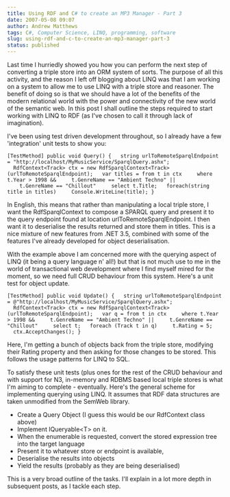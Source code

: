 ```yaml
---
title: Using RDF and C# to create an MP3 Manager - Part 3
date: 2007-05-08 09:07
author: Andrew Matthews
tags: C#, Computer Science, LINQ, programming, software
slug: using-rdf-and-c-to-create-an-mp3-manager-part-3
status: published
---
```


Last time I hurriedly showed you how you can perform the next step of converting a triple store into an ORM system of sorts. The purpose of all this activity, and the reason I left off blogging about LINQ was that I am working on a system to allow me to use LINQ with a triple store and reasoner. The benefit of doing so is that we should have a lot of the benefits of the modern relational world with the power and connectivity of the new world of the semantic web. In this post I shall outline the steps required to start working with LINQ to RDF (as I've chosen to call it through lack of imagination).

I've been using test driven development throughout, so I already have a few 'integration' unit tests to show you:

`[TestMethod] public void Query() {   string urlToRemoteSparqlEndpoint = "http://localhost/MyMusicService/SparqlQuery.ashx";   RdfContext<Track> ctx = new RdfSparqlContext<Track>(urlToRemoteSparqlEndpoint);   var titles = from t in ctx     where t.Year > 1998 &&     t.GenreName == "Ambient Techno" ||     t.GenreName == "Chillout"     select t.Title;   foreach(string title in titles)     Console.WriteLine(title); }`

In English, this means that rather than manipulating a local triple store, I want the RdfSparqlContext to compose a SPARQL query and present it to the query endpoint found at location urlToRemoteSparqlEndpoint. I then want it to deserialise the results returned and store them in titles. This is a nice mixture of new features from .NET 3.5, combined with some of the features I've already developed for object deserialisation.

With the example above I am concerned more with the querying aspect of LINQ (it being a query language n' all!) but that is not much use to me in the world of transactional web development where I find myself mired for the moment, so we need full CRUD behaviour from this system. Here's a unit test for object update.

`[TestMethod] public void Update() {   string urlToRemoteSparqlEndpoint = @"http://localhost/MyMusicService/SparqlQuery.ashx";   RdfContext<Track> ctx = new RdfSparqlContext<Track>(urlToRemoteSparqlEndpoint);   var q = from t in ctx     where t.Year > 1998 &&     t.GenreName == "Ambient Techno" ||     t.GenreName == "Chillout"     select t;   foreach (Track t in q)     t.Rating = 5;   ctx.AcceptChanges(); }`

Here, I'm getting a bunch of objects back from the triple store, modifying their Rating property and then asking for those changes to be stored. This follows the usage patterns for LINQ to SQL.

To satisfy these unit tests (plus ones for the rest of the CRUD behaviour and with support for N3, in-memory and RDBMS based local triple stores is what I'm aiming to complete - eventually. Here's the general scheme for implementing querying using LINQ. It assumes that RDF data structures are taken unmodified from the SemWeb library.

-   Create a Query Object (I guess this would be our RdfContext class above)
-   Implement IQueryable\<T\> on it.
-   When the enumerable is requested, convert the stored expression tree into the target language
-   Present it to whatever store or endpoint is available,
-   Deserialise the results into objects
-   Yield the results (probably as they are being deserialised)

This is a very broad outline of the tasks. I'll explain in a lot more depth in subsequent posts, as I tackle each step.
